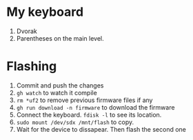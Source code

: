 # My keyboard


1. Dvorak
2. Parentheses on the main level.  


# Flashing

1. Commit and push the changes
2. `gh watch` to watch it compile
3. `rm *uf2` to remove previous firmware files if any
4. `gh run download -n firmware` to download the firmware
5. Connect the keyboard. `fdisk -l` to see its location.
5. `sudo mount /dev/sdx /mnt/flash` to copy.
6. Wait for the device to dissapear. Then flash the second one
